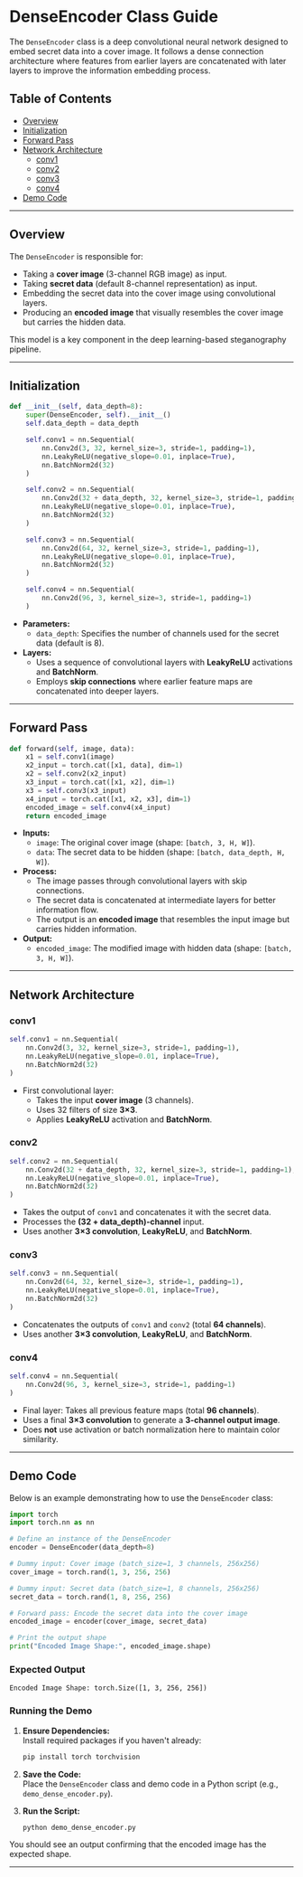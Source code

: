 # DenseEncoder Class Guide

The `DenseEncoder` class is a deep convolutional neural network designed to embed secret data into a cover image. It follows a dense connection architecture where features from earlier layers are concatenated with later layers to improve the information embedding process.

## Table of Contents

- [Overview](#overview)
- [Initialization](#initialization)
- [Forward Pass](#forward-pass)
- [Network Architecture](#network-architecture)
  - [conv1](#conv1)
  - [conv2](#conv2)
  - [conv3](#conv3)
  - [conv4](#conv4)
- [Demo Code](#demo-code)

---

## Overview

The `DenseEncoder` is responsible for:

- Taking a **cover image** (3-channel RGB image) as input.
- Taking **secret data** (default 8-channel representation) as input.
- Embedding the secret data into the cover image using convolutional layers.
- Producing an **encoded image** that visually resembles the cover image but carries the hidden data.

This model is a key component in the deep learning-based steganography pipeline.

---

## Initialization

```python
def __init__(self, data_depth=8):
    super(DenseEncoder, self).__init__()
    self.data_depth = data_depth

    self.conv1 = nn.Sequential(
        nn.Conv2d(3, 32, kernel_size=3, stride=1, padding=1),
        nn.LeakyReLU(negative_slope=0.01, inplace=True),
        nn.BatchNorm2d(32)
    )

    self.conv2 = nn.Sequential(
        nn.Conv2d(32 + data_depth, 32, kernel_size=3, stride=1, padding=1),
        nn.LeakyReLU(negative_slope=0.01, inplace=True),
        nn.BatchNorm2d(32)
    )

    self.conv3 = nn.Sequential(
        nn.Conv2d(64, 32, kernel_size=3, stride=1, padding=1),
        nn.LeakyReLU(negative_slope=0.01, inplace=True),
        nn.BatchNorm2d(32)
    )

    self.conv4 = nn.Sequential(
        nn.Conv2d(96, 3, kernel_size=3, stride=1, padding=1)
    )
```

- **Parameters:**
  - `data_depth`: Specifies the number of channels used for the secret data (default is 8).
- **Layers:**
  - Uses a sequence of convolutional layers with **LeakyReLU** activations and **BatchNorm**.
  - Employs **skip connections** where earlier feature maps are concatenated into deeper layers.

---

## Forward Pass

```python
def forward(self, image, data):
    x1 = self.conv1(image)
    x2_input = torch.cat([x1, data], dim=1)
    x2 = self.conv2(x2_input)
    x3_input = torch.cat([x1, x2], dim=1)
    x3 = self.conv3(x3_input)
    x4_input = torch.cat([x1, x2, x3], dim=1)
    encoded_image = self.conv4(x4_input)
    return encoded_image
```

- **Inputs:**
  - `image`: The original cover image (shape: `[batch, 3, H, W]`).
  - `data`: The secret data to be hidden (shape: `[batch, data_depth, H, W]`).
- **Process:**
  - The image passes through convolutional layers with skip connections.
  - The secret data is concatenated at intermediate layers for better information flow.
  - The output is an **encoded image** that resembles the input image but carries hidden information.
- **Output:**
  - `encoded_image`: The modified image with hidden data (shape: `[batch, 3, H, W]`).

---

## Network Architecture

### conv1

```python
self.conv1 = nn.Sequential(
    nn.Conv2d(3, 32, kernel_size=3, stride=1, padding=1),
    nn.LeakyReLU(negative_slope=0.01, inplace=True),
    nn.BatchNorm2d(32)
)
```

- First convolutional layer:
  - Takes the input **cover image** (3 channels).
  - Uses 32 filters of size **3×3**.
  - Applies **LeakyReLU** activation and **BatchNorm**.

### conv2

```python
self.conv2 = nn.Sequential(
    nn.Conv2d(32 + data_depth, 32, kernel_size=3, stride=1, padding=1),
    nn.LeakyReLU(negative_slope=0.01, inplace=True),
    nn.BatchNorm2d(32)
)
```

- Takes the output of `conv1` and concatenates it with the secret data.
- Processes the **(32 + data_depth)-channel** input.
- Uses another **3×3 convolution**, **LeakyReLU**, and **BatchNorm**.

### conv3

```python
self.conv3 = nn.Sequential(
    nn.Conv2d(64, 32, kernel_size=3, stride=1, padding=1),
    nn.LeakyReLU(negative_slope=0.01, inplace=True),
    nn.BatchNorm2d(32)
)
```

- Concatenates the outputs of `conv1` and `conv2` (total **64 channels**).
- Uses another **3×3 convolution**, **LeakyReLU**, and **BatchNorm**.

### conv4

```python
self.conv4 = nn.Sequential(
    nn.Conv2d(96, 3, kernel_size=3, stride=1, padding=1)
)
```

- Final layer: Takes all previous feature maps (total **96 channels**).
- Uses a final **3×3 convolution** to generate a **3-channel output image**.
- Does **not** use activation or batch normalization here to maintain color similarity.

---

## Demo Code

Below is an example demonstrating how to use the `DenseEncoder` class:

```python
import torch
import torch.nn as nn

# Define an instance of the DenseEncoder
encoder = DenseEncoder(data_depth=8)

# Dummy input: Cover image (batch_size=1, 3 channels, 256x256)
cover_image = torch.rand(1, 3, 256, 256)

# Dummy input: Secret data (batch_size=1, 8 channels, 256x256)
secret_data = torch.rand(1, 8, 256, 256)

# Forward pass: Encode the secret data into the cover image
encoded_image = encoder(cover_image, secret_data)

# Print the output shape
print("Encoded Image Shape:", encoded_image.shape)
```

### Expected Output

```
Encoded Image Shape: torch.Size([1, 3, 256, 256])
```

### Running the Demo

1. **Ensure Dependencies:**  
   Install required packages if you haven't already:

   ```bash
   pip install torch torchvision
   ```

2. **Save the Code:**  
   Place the `DenseEncoder` class and demo code in a Python script (e.g., `demo_dense_encoder.py`).
3. **Run the Script:**  

   ```bash
   python demo_dense_encoder.py
   ```

You should see an output confirming that the encoded image has the expected shape.

---
